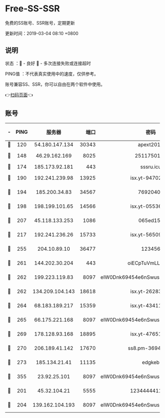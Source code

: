 # Free-SS-SSR

免费的SS账号、SSR账号，定期更新

更新时间：2019-03-04 08:10 +0800

## 说明

状态     ：🙂 - 良好 🙁 - 多次连接失败或连接超时

PING值   ：不代表真实使用中的速度，仅供参考。

账号兼容SS、SSR，你可以自由在两个软件中使用。

👉[扫码页面](https://liesauer.github.io/free-ss-ssr.github.io/)👈

## 账号

|-|PING|服务器|端口|密码|加密方式|区域|
|:----:|:----:|:-----:|-----:|:----:|:----:|:----:|
|🙂|120|54.180.147.134|30343|apext2019|chacha20|KR|
|🙂|148|46.29.162.169|8025|2511750146|aes-256-cfb|RU|
|🙂|174|185.173.92.181|443|sssru.icu|rc4-md5|RU|
|🙂|190|192.241.239.98|13925|isx.yt-94702728|aes-256-cfb|US|
|🙂|194|185.200.34.83|34567|76920400|aes-256-cfb|US|
|🙂|198|198.199.101.65|14566|isx.yt-05536769|aes-256-cfb|US|
|🙂|207|45.118.133.253|1086|065ed15a|aes-256-cfb|SG|
|🙂|217|192.241.236.26|15733|isx.yt-56509000|aes-256-cfb|US|
|🙂|255|204.10.89.10|36477|123456|aes-256-cfb|US|
|🙂|261|144.202.30.204|443|oiECpTuVmLLxk4Ts|aes-256-cfb|US|
|🙂|262|199.223.119.83|8097|eIW0Dnk69454e6nSwuspv9DmS201tQ0D|aes-256-cfb|US|
|🙂|262|134.209.104.143|18618|isx.yt-26283608|aes-256-cfb|SG|
|🙂|264|68.183.189.217|15359|isx.yt-43411617|aes-256-cfb|SG|
|🙂|265|66.175.221.168|8097|eIW0Dnk69454e6nSwuspv9DmS201tQ0D|aes-256-cfb|US|
|🙂|269|178.128.93.168|18895|isx.yt-47651683|aes-256-cfb|SG|
|🙂|270|206.189.41.142|17670|ss8.pm-36944551|aes-256-cfb|SG|
|🙂|273|185.134.21.41|11135|edgkeb|aes-256-cfb|GB|
|🙂|355|23.92.25.101|8097|eIW0Dnk69454e6nSwuspv9DmS201tQ0D|aes-256-cfb|US|
|🙂|201|45.32.104.21|5555|1234444411111|aes-256-cfb|SG|
|🙂|204|139.162.104.193|8097|eIW0Dnk69454e6nSwuspv9DmS201tQ0D|aes-256-cfb|JP|
